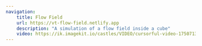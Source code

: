```yaml
---
navigation:
    title: Flow Field
    url: https://vt-flow-field.netlify.app
    description: "A simulation of a flow field inside a cube"
    video: https://ik.imagekit.io/castles/VIDEO/cursorful-video-1750713082021.mp4?updatedAt=1750713109990
---
```

